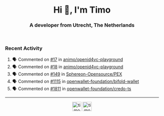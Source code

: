 <h1 align="center">Hi 👋, I'm Timo</h1>
<h3 align="center">A developer from Utrecht, The Netherlands</h3>
<br/>
<!-- https://github.com/rahuldkjain/github-profile-readme-generator --!>

<!--  <p align="left"><img src="https://github-readme-stats.vercel.app/api?username=timoglastra&show_icons=true&count_private=true&" alt="timoglastra" /></p> --!>

<!--
Github language stats
<p align="left"><img src="https://github-readme-stats.vercel.app/api/top-langs/?username=timoglastra&layout=compact" alt="timoglastra" /><p>
-->

<!-- Codestats language stats -->
<!-- <p align="left"><img src="https://codestats-readme.vercel.app/api/top-langs/?username=timoglastra&layout=compact&language_count=12" alt="timoglastra" /><p>    --!>
  
<h3>Recent Activity</h3>

<!--START_SECTION:activity-->
1. 🗣 Commented on [#17](https://github.com/animo/openid4vc-playground/issues/17#issuecomment-2067111349) in [animo/openid4vc-playground](https://github.com/animo/openid4vc-playground)
2. 🗣 Commented on [#18](https://github.com/animo/openid4vc-playground/issues/18#issuecomment-2067108892) in [animo/openid4vc-playground](https://github.com/animo/openid4vc-playground)
3. 🗣 Commented on [#149](https://github.com/Sphereon-Opensource/PEX/issues/149#issuecomment-2064584474) in [Sphereon-Opensource/PEX](https://github.com/Sphereon-Opensource/PEX)
4. 🗣 Commented on [#1115](https://github.com/openwallet-foundation/bifold-wallet/pull/1115#issuecomment-2063712010) in [openwallet-foundation/bifold-wallet](https://github.com/openwallet-foundation/bifold-wallet)
5. 🗣 Commented on [#1811](https://github.com/openwallet-foundation/credo-ts/pull/1811#issuecomment-2063360990) in [openwallet-foundation/credo-ts](https://github.com/openwallet-foundation/credo-ts)
<!--END_SECTION:activity-->

---

<p align="center">
<a href="https://twitter.com/timoglastra" target="blank"><img align="center" src="https://cdn.jsdelivr.net/npm/simple-icons@3.0.1/icons/twitter.svg" alt="timoglastra" height="30" width="30" /></a>
<a href="https://linkedin.com/in/timoglastra" target="blank"><img align="center" src="https://cdn.jsdelivr.net/npm/simple-icons@3.0.1/icons/linkedin.svg" alt="timoglastra" height="30" width="30" /></a>
</p>



